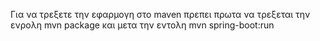 Για να τρεξετε την εφαρμογη στο maven πρεπει πρωτα να τρεξεται την ενρολη 
mvn package 
και μετα την εντολη 
mvn spring-boot:run
